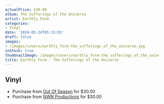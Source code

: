 ```yaml
---
actualPrice: $30.00
album: The Sufferings of the Universe
artist: Earthly Form
categories:
- Vinyl
date: '2024-03-24T05:15:01'
draft: false
images:
- /images/covers/earthly_form-the_sufferings_of_the_universe.jpg
inStock: true
thumbnailImage: /images/covers/earthly_form-the_sufferings_of_the_universe-thumb.jpg
title: Earthly Form - The Sufferings of the Universe
---
```


## Vinyl
* Purchase from [Out Of Season](https://www.outofseasonlabel.com/products/earthly-form-the-sufferings-of-the-universe-vinyl-lp) for $30.00
* Purchase from [NWN Productions](http://shop.nwnprod.com/index.php?route=product/product&path=75&product_id=48675&sort=pd.name&order=ASC) for $30.00
